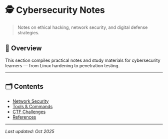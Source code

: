 # 🕵️ Cybersecurity Notes

> Notes on ethical hacking, network security, and digital defense strategies.

## 📘 Overview
This section compiles practical notes and study materials for cybersecurity learners — from Linux hardening to penetration testing.

---

## 🗂️ Contents
- [Network Security](network-security.md)
- [Tools & Commands](tools.md)
- [CTF Challenges](ctf.md)
- [References](references.md)

---

_Last updated: Oct 2025_